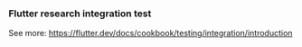 ### Flutter research integration test
See more: https://flutter.dev/docs/cookbook/testing/integration/introduction